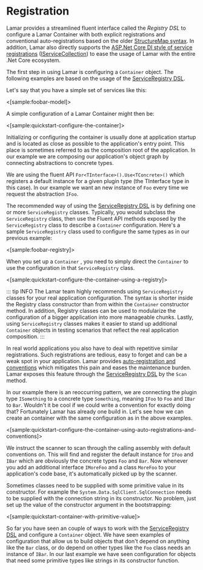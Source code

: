 # Registration

Lamar provides a streamlined fluent interface called the _Registry DSL_ to configure a Lamar Container with both explicit registrations and conventional auto-registrations based on the older [StructureMap syntax](http://structuremap.github.io/registration/registry-dsl/). In addition, Lamar also directly supports the [ASP.Net Core DI style of service registrations](https://docs.microsoft.com/en-us/aspnet/core/fundamentals/dependency-injection?view=aspnetcore-2.1) ([IServiceCollection](https://docs.microsoft.com/en-us/dotnet/api/microsoft.extensions.dependencyinjection.iservicecollection?view=aspnetcore-2.1)) to ease the usage of Lamar with the entire .Net Core ecosystem.

The first step in using Lamar is configuring a `Container` object. The following examples are based on the usage of the [ServiceRegistry DSL](/guide/ioc/registration/registry-dsl).

Let's say that you have a simple set of services like this:

<[sample:foobar-model]>

A simple configuration of a Lamar Container might then be:

<[sample:quickstart-configure-the-container]>

Initializing or configuring the container is usually done at application startup and is located as close as possible to the application's entry point. This place is sometimes referred to as the composition root of the application. In our example we are composing our application's object graph by connecting abstractions to concrete types.

We are using the fluent API `For<TInterface>().Use<TConcrete>()` which registers a default instance for a given plugin type (the TInterface type in this case). In our example we want an new instance of `Foo` every time we request the abstraction `IFoo`.

The recommended way of using the [ServiceRegistry DSL](/guide/ioc/registration/registry-dsl) is by defining one or more `ServiceRegistry` classes. Typically, you would subclass the `ServiceRegistry` class, then use the Fluent API methods exposed by the `ServiceRegistry` class to describe a `Container` configuration. Here's a sample `ServiceRegistry` class used to configure the same types as in our previous example:

<[sample:foobar-registry]>

When you set up a `Container` , you need to simply direct the `Container` to use the configuration in that `ServiceRegistry` class.

<[sample:quickstart-configure-the-container-using-a-registry]>

::: tip INFO
The Lamar team highly recommends using `ServiceRegistry` classes for your real application configuration.  The syntax is shorter inside the Registry class constructor than from within the `Container` constructor method. In addition, Registry classes can be used to modularize the configuration of a bigger application into more manageable chunks.  Lastly, using `ServiceRegistry` classes makes it easier to stand up additional `Container` objects in testing scenarios that reflect the real application composition.
:::

In real world applications you also have to deal with repetitive similar registrations. Such registrations are tedious, easy to forget and can be a weak spot in your application. Lamar provides [auto-registration and conventions](/guide/ioc/registration/auto-registration-and-conventions)  which mitigates this pain and eases the maintenance burden. Lamar exposes this feature through the [ServiceRegistry DSL](/guide/ioc/registration/registry-dsl) by the `Scan` method.

In our example there is an reoccurring pattern, we are connecting the plugin type `ISomething` to a concrete type `Something`, meaning `IFoo` to `Foo` and `IBar` to `Bar`. Wouldn't it be cool if we could write a convention for exactly doing that? Fortunately Lamar has already one build in. Let's see how we can create an container with the same configuration as in the above examples.

<[sample:quickstart-configure-the-container-using-auto-registrations-and-conventions]>

We instruct the scanner to scan through the calling assembly with default conventions on. This will find and register the default instance for `IFoo` and `IBar` which are obviously the concrete types `Foo` and `Bar`. Now whenever you add an additional interface `IMoreFoo` and a class `MoreFoo` to your application's code base, it's automatically picked up by the scanner.

Sometimes classes need to be supplied with some primitive value in its constructor. For example the `System.Data.SqlClient.SqlConnection` needs to be supplied with the connection string in its constructor. No problem, just set up the value of the constructor argument in the bootstrapping:

<[sample:quickstart-container-with-primitive-value]>

So far you have seen an couple of ways to work with the [ServiceRegistry DSL](/guide/ioc/registration/registry-dsl) and configure a `Container` object. We have seen examples of configuration that allow us to build objects that don't depend on anything like the `Bar` class, or do depend on other types like the `Foo` class needs an instance of `IBar`. In our last example we have seen configuration for objects that need some primitive types like strings in its constructor function.

